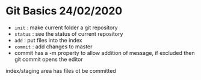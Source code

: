 # Git Basics 24/02/2020

- `init` : make current folder a git repository
- `status` : see the status of current repository
- `add` : put files into the index
- `commit` : add changes to master
- commit has a -m property to allow addition of message, 
if excluded then git commit opens the editor

index/staging area has files ot be committed
